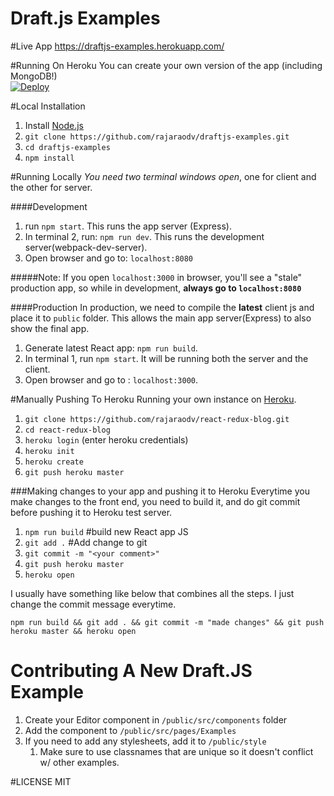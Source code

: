 # Draft.js Examples

#Live App
<a href="https://draftjs-examples.herokuapp.com/" target="_blank">https://draftjs-examples.herokuapp.com/</a>



#Running On Heroku
You can create your own version of the app (including MongoDB!)
<br/>
[![Deploy](https://www.herokucdn.com/deploy/button.png)](https://heroku.com/deploy)

#Local Installation
1. Install <a href="https://nodejs.org" target="_blank">Node.js</a> 
3. `git clone https://github.com/rajaraodv/draftjs-examples.git`
4. `cd draftjs-examples`
5. `npm install`


#Running Locally
*You need two terminal windows open*, one for client and the other for server.

####Development
1. run `npm start`. This runs the app server (Express). 
2. In terminal 2, run: `npm run dev`. This runs the development server(webpack-dev-server).
3. Open browser and go to: `localhost:8080`

#####Note: If you open `localhost:3000` in browser, you'll see a "stale" production app, so while in development, **always go to `localhost:8080`**

####Production
In production, we need to compile the **latest** client js and place it to `public` folder. This allows the main app server(Express) to also show the final app.

1. Generate latest React app: `npm run build`.
2. In terminal 1, run `npm start`. It will be running both the server and the client.
3. Open browser and go to : `localhost:3000`.



#Manually Pushing To Heroku
Running your own instance on <a href="https://heroku.com">Heroku</a>.

1. `git clone https://github.com/rajaraodv/react-redux-blog.git`
2. `cd react-redux-blog`
3. `heroku login` (enter heroku credentials)
4. `heroku init`
5. `heroku create` 
6. `git push heroku master`


###Making changes to your app and pushing it to Heroku
Everytime you make changes to the front end, you need to build it, and do git commit before pushing it to Heroku test server.

1. `npm run build` #build new React app JS
2. `git add .` #Add change to git
3. `git commit -m "<your comment>"` 
4. `git push heroku master`
5. `heroku open`

I usually have something like below that combines all the steps. I just change the commit message everytime.

`npm run build && git add . && git commit -m "made changes" && git push heroku master && heroku open`

# Contributing A New Draft.JS Example
1. Create your Editor component in `/public/src/components` folder
2. Add the component to `/public/src/pages/Examples`
3. If you need to add any stylesheets, add it to `/public/style`
	1. Make sure to use classnames that are unique so it doesn't conflict w/ other examples.



#LICENSE
MIT

